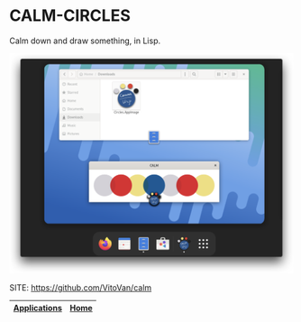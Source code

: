 # CALM-CIRCLES

 Calm down and draw something, in Lisp.
 
 ![image](https://github.com/VitoVan/calm/blob/main/docs/images/linux-appimage.png)

 SITE: https://github.com/VitoVan/calm

 | [Applications](https://portable-linux-apps.github.io/apps.html) | [Home](https://portable-linux-apps.github.io)
 | --- | --- |
